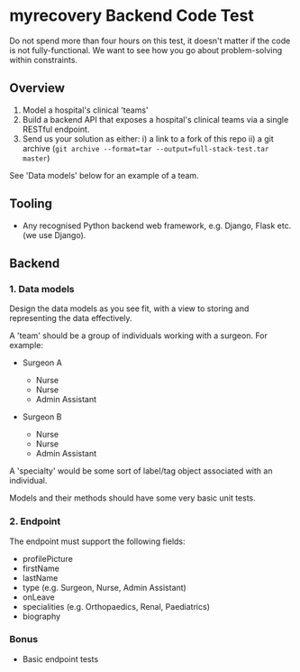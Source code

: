 # myrecovery Backend Code Test

Do not spend more than four hours on this test, it doesn't matter if the code is not fully-functional. We want to see how you go about problem-solving within constraints.

## Overview

1. Model a hospital's clinical 'teams'
2. Build a backend API that exposes a hospital's clinical teams via a single RESTful endpoint.
3. Send us your solution as either:
    i) a link to a fork of this repo
    ii) a git archive (`git archive --format=tar --output=full-stack-test.tar master`)

See 'Data models' below for an example of a team.

## Tooling

* Any recognised Python backend web framework, e.g. Django, Flask etc. (we use Django).

## Backend

### 1. Data models

Design the data models as you see fit, with a view to storing and representing the data effectively.

A 'team' should be a group of individuals working with a surgeon. For example:

- Surgeon A
    - Nurse
    - Nurse
    - Admin Assistant

- Surgeon B
    - Nurse
    - Nurse
    - Admin Assistant

A 'specialty' would be some sort of label/tag object associated with an individual.

Models and their methods should have some very basic unit tests.

### 2. Endpoint

The endpoint must support the following fields:

* profilePicture
* firstName
* lastName
* type (e.g. Surgeon, Nurse, Admin Assistant)
* onLeave
* specialities (e.g. Orthopaedics, Renal, Paediatrics)
* biography

### Bonus

* Basic endpoint tests

